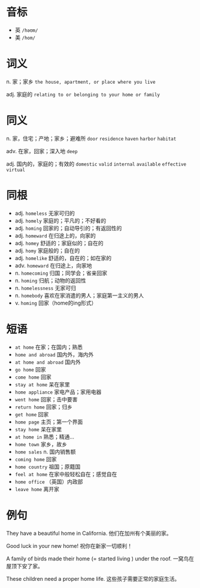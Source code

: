 # 音标

- 英 `/həʊm/`
- 美 `/hom/`

# 词义

n. 家；家乡
`the house, apartment, or place where you live`

adj. 家庭的
`relating to or belonging to your home or family`

# 同义

n. 家，住宅；产地；家乡；避难所
`door` `residence` `haven` `harbor` `habitat`

adv. 在家，回家；深入地
`deep`

adj. 国内的，家庭的；有效的
`domestic` `valid` `internal` `available` `effective` `virtual`

# 同根

- adj. `homeless` 无家可归的
- adj. `homely` 家庭的；平凡的；不好看的
- adj. `homing` 回家的；自动导引的；有返回性的
- adj. `homeward` 在归途上的，向家的
- adj. `homey` 舒适的；家庭似的；自在的
- adj. `homy` 家庭般的；自在的
- adj. `homelike` 舒适的，自在的；如在家的
- adv. `homeward` 在归途上，向家地
- n. `homecoming` 归国；同学会；省亲回家
- n. `homing` 归航；动物的返回性
- n. `homelessness` 无家可归
- n. `homebody` 喜欢在家消遣的男人；家庭第一主义的男人
- v. `homing` 回家（home的ing形式）

# 短语

- `at home` 在家；在国内；熟悉
- `home and abroad` 国内外，海内外
- `at home and abroad` 国内外
- `go home` 回家
- `come home` 回家
- `stay at home` 呆在家里
- `home appliance` 家电产品；家用电器
- `went home` 回家；击中要害
- `return home` 回家；归乡
- `get home` 回家
- `home page` 主页；第一个界面
- `stay home` 呆在家里
- `at home in` 熟悉；精通…
- `home town` 家乡，故乡
- `home sales` n. 国内销售额
- `coming home` 回家
- `home country` 祖国；原籍国
- `feel at home` 在家中般轻松自在；感觉自在
- `home office` （英国）内政部
- `leave home` 离开家

# 例句

They have a beautiful home in California.
他们在加州有个美丽的家。

Good luck in your new home!
祝你在新家一切顺利！

A family of birds made their home (= started living ) under the roof.
一窝鸟在屋顶下安了家。

These children need a proper home life.
这些孩子需要正常的家庭生活。


